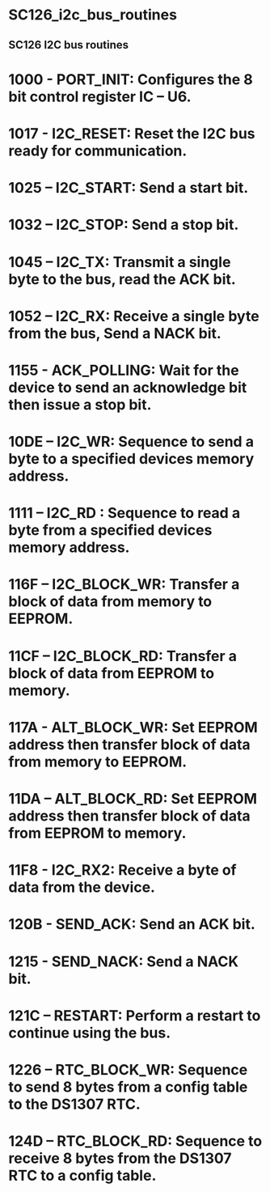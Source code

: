 # SC126_i2c_bus_routines
## SC126 I2C bus routines

# 1000 - PORT_INIT:		    Configures the 8 bit control register IC – U6.
# 1017 - I2C_RESET:		    Reset the I2C bus ready for communication.
# 1025 – I2C_START:		    Send a start bit.
# 1032 – I2C_STOP:		    Send a stop bit.
# 1045 – I2C_TX:		      Transmit a single byte to the bus, read the ACK bit.
# 1052 – I2C_RX:		      Receive a single byte from the bus, Send a NACK bit.
# 1155 - ACK_POLLING:	    Wait for the device to send an acknowledge bit then issue a stop bit.
# 10DE – I2C_WR:		      Sequence to send a byte to a specified devices memory address.
# 1111 – I2C_RD	:		      Sequence to read a byte from a specified devices memory address.
# 116F – I2C_BLOCK_WR:	  Transfer a block of data from memory to EEPROM.
# 11CF – I2C_BLOCK_RD:	  Transfer a block of data from EEPROM to memory.
# 117A - 	ALT_BLOCK_WR:	  Set EEPROM address then transfer block of data from memory to EEPROM.
# 11DA – ALT_BLOCK_RD:	  Set EEPROM address then transfer block of data from EEPROM to memory.
# 11F8 - I2C_RX2:		      Receive a byte of data from the device.
# 120B - SEND_ACK:		    Send an ACK bit.
# 1215 - SEND_NACK:		    Send a NACK bit.
# 121C – RESTART:		      Perform a restart to continue using the bus.
# 1226 – RTC_BLOCK_WR:	  Sequence to send 8 bytes from a config table to 	the DS1307 RTC.
# 124D – RTC_BLOCK_RD:	  Sequence to receive 8 bytes from the DS1307 RTC to a config table.	
